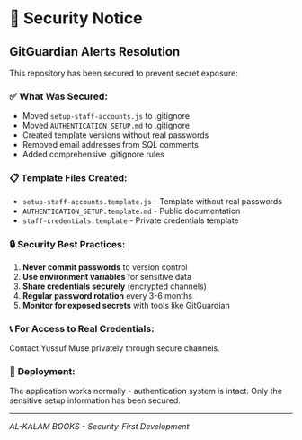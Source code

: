# 🔐 Security Notice

## GitGuardian Alerts Resolution

This repository has been secured to prevent secret exposure:

### ✅ **What Was Secured:**

- Moved `setup-staff-accounts.js` to .gitignore
- Moved `AUTHENTICATION_SETUP.md` to .gitignore
- Created template versions without real passwords
- Removed email addresses from SQL comments
- Added comprehensive .gitignore rules

### 📋 **Template Files Created:**

- `setup-staff-accounts.template.js` - Template without real passwords
- `AUTHENTICATION_SETUP.template.md` - Public documentation
- `staff-credentials.template` - Private credentials template

### 🔒 **Security Best Practices:**

1. **Never commit passwords** to version control
2. **Use environment variables** for sensitive data
3. **Share credentials securely** (encrypted channels)
4. **Regular password rotation** every 3-6 months
5. **Monitor for exposed secrets** with tools like GitGuardian

### 📞 **For Access to Real Credentials:**

Contact Yussuf Muse privately through secure channels.

### 🚀 **Deployment:**

The application works normally - authentication system is intact.
Only the sensitive setup information has been secured.

---

_AL-KALAM BOOKS - Security-First Development_

